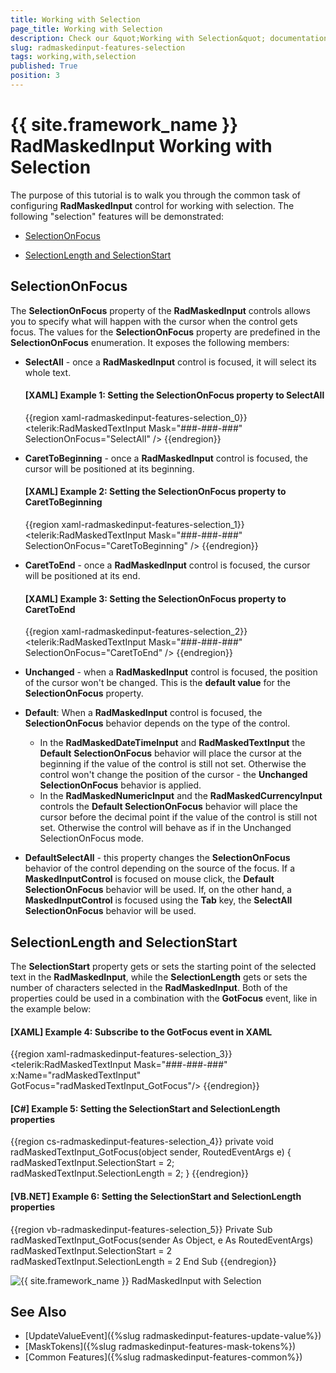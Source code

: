 ```yaml
---
title: Working with Selection
page_title: Working with Selection
description: Check our &quot;Working with Selection&quot; documentation article for the RadMaskedInput {{ site.framework_name }} control.
slug: radmaskedinput-features-selection
tags: working,with,selection
published: True
position: 3
---
```


# {{ site.framework_name }} RadMaskedInput Working with Selection

The purpose of this tutorial is to walk you through the common task of configuring __RadMaskedInput__ control for working with selection. The following "selection" features will be demonstrated:			

* [SelectionOnFocus](#selectiononfocus)

* [SelectionLength and SelectionStart](#selectionlength-and-selectionstart)

## SelectionOnFocus

The __SelectionOnFocus__ property of the __RadMaskedInput__ controls allows you to specify what will happen with the cursor when the control gets focus. The values for the __SelectionOnFocus__ property are predefined in the __SelectionOnFocus__ enumeration. It exposes the following members:				

* __SelectAll__ - once a __RadMaskedInput__ control is focused, it will select its whole text. 						

	#### __[XAML] Example 1: Setting the SelectionOnFocus property to SelectAll__
	{{region xaml-radmaskedinput-features-selection_0}}
		<telerik:RadMaskedTextInput Mask="###-###-###" SelectionOnFocus="SelectAll" />
	{{endregion}}

* __CaretToBeginning__ - once a __RadMaskedInput__ control is focused, the cursor will be positioned at its beginning.						

	#### __[XAML] Example 2: Setting the SelectionOnFocus property to CaretToBeginning__
	{{region xaml-radmaskedinput-features-selection_1}}
		<telerik:RadMaskedTextInput Mask="###-###-###" SelectionOnFocus="CaretToBeginning" />
	{{endregion}}

* __CaretToEnd__ - once a __RadMaskedInput__ control is focused, the cursor will be positioned at its end.						

	#### __[XAML] Example 3: Setting the SelectionOnFocus property to CaretToEnd__
	{{region xaml-radmaskedinput-features-selection_2}}
		<telerik:RadMaskedTextInput Mask="###-###-###" SelectionOnFocus="CaretToEnd" />
	{{endregion}}

* __Unchanged__ - when a __RadMaskedInput__ control is focused, the position of the cursor won't be changed. This is the __default value__ for the __SelectionOnFocus__ property.					

* __Default__: When a __RadMaskedInput__ control is focused, the __SelectionOnFocus__ behavior depends on the type of the control.
	* In the __RadMaskedDateTimeInput__ and __RadMaskedTextInput__ the __Default__ __SelectionOnFocus__ behavior will place the cursor at the beginning if the value of the control is still not set. Otherwise the control won't change the position of the cursor - the __Unchanged SelectionOnFocus__ behavior is applied.
	* In the __RadMaskedNumericInput__ and the __RadMaskedCurrencyInput__ controls the __Default SelectionOnFocus__ behavior will place the cursor before the decimal point if the value of the control is still not set. Otherwise the control will behave as if in the Unchanged SelectionOnFocus mode.

* __DefaultSelectAll__ - this property changes the __SelectionOnFocus__ behavior of the control depending on the source of the focus. If a __MaskedInputControl__ is focused on mouse click, the __Default__ __SelectionOnFocus__ behavior will be used. If, on the other hand, a __MaskedInputControl__ is focused using the __Tab__ key, the __SelectAll__ __SelectionOnFocus__ behavior will be used.					

## SelectionLength and SelectionStart

The __SelectionStart__ property gets or sets the starting point of the selected text in the __RadMaskedInput__, while the __SelectionLength__ gets or sets the number of characters selected in the __RadMaskedInput__. Both of the properties could be used in a combination with the __GotFocus__ event, like in the example below:				

#### __[XAML] Example 4: Subscribe to the GotFocus event in XAML__
{{region xaml-radmaskedinput-features-selection_3}}
    <telerik:RadMaskedTextInput Mask="###-###-###" x:Name="radMaskedTextInput" GotFocus="radMaskedTextInput_GotFocus"/>
{{endregion}}

#### __[C#] Example 5: Setting the SelectionStart and SelectionLength properties__
{{region cs-radmaskedinput-features-selection_4}}
	private void radMaskedTextInput_GotFocus(object sender, RoutedEventArgs e)
	{
		radMaskedTextInput.SelectionStart = 2;
		radMaskedTextInput.SelectionLength = 2;
	}
{{endregion}}

#### __[VB.NET] Example 6: Setting the SelectionStart and SelectionLength properties__
{{region vb-radmaskedinput-features-selection_5}}
	Private Sub radMaskedTextInput_GotFocus(sender As Object, e As RoutedEventArgs)
		radMaskedTextInput.SelectionStart = 2
		radMaskedTextInput.SelectionLength = 2
	End Sub
{{endregion}}

![{{ site.framework_name }} RadMaskedInput with Selection](images/RadMaskedTextBox_Features_Selection_010.png)

## See Also
 * [UpdateValueEvent]({%slug radmaskedinput-features-update-value%})
 * [MaskTokens]({%slug radmaskedinput-features-mask-tokens%})
 * [Common Features]({%slug radmaskedinput-features-common%})
